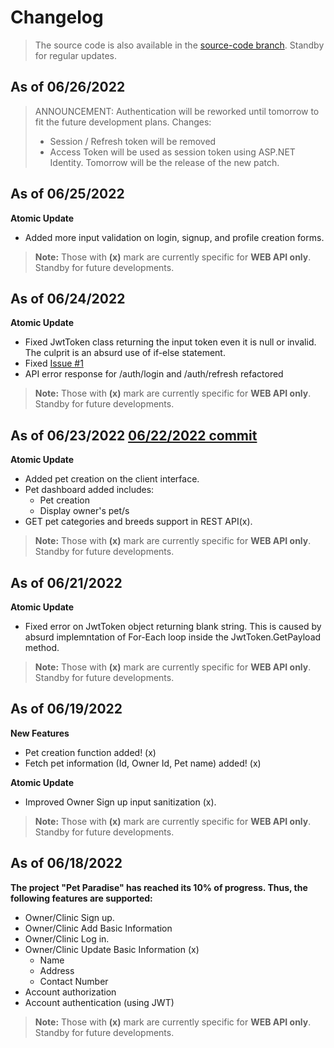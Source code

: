 # Changelog
> The source code is also available in the [source-code branch](https://github.com/Rojoooooooooooo/F2019_Grp1/tree/source-code). Standby for regular updates.

## As of 06/26/2022
> ANNOUNCEMENT: Authentication will be reworked until tomorrow to fit the future development plans.
> Changes:
> - Session / Refresh token will be removed
> - Access Token will be used as session token using ASP.NET Identity.
> Tomorrow will be the release of the new patch.
## As of 06/25/2022

**Atomic Update** 
- Added more input validation on login, signup, and profile creation forms.
 
> **Note:** Those with **(x)** mark are currently specific for **WEB API only**. Standby for future developments.

## As of 06/24/2022

**Atomic Update** 
- Fixed JwtToken class returning the input token even it is null or invalid. The culprit is an absurd use of if-else statement.
- Fixed [Issue #1](https://github.com/Rojoooooooooooo/F2019_Grp1/issues/1#issue-1282520612)
- API error response for /auth/login and /auth/refresh refactored

> **Note:** Those with **(x)** mark are currently specific for **WEB API only**. Standby for future developments.


## As of 06/23/2022 [06/22/2022 commit](https://github.com/Rojoooooooooooo/F2019_Grp1/commit/dc7062b0803759998f7ed34c200d38d6845e4807) 

**Atomic Update** 
- Added pet creation on the client interface.
- Pet dashboard added includes:
   - Pet creation
   - Display owner's pet/s
- GET pet categories and breeds support in REST API(x).

> **Note:** Those with **(x)** mark are currently specific for **WEB API only**. Standby for future developments.

## As of 06/21/2022 

**Atomic Update** 
- Fixed error on JwtToken object returning blank string. This is caused by absurd implemntation of For-Each loop inside the JwtToken.GetPayload method.

> **Note:** Those with **(x)** mark are currently specific for **WEB API only**. Standby for future developments.

## As of 06/19/2022 

**New Features**
- Pet creation function added! (x)
- Fetch pet information (Id, Owner Id, Pet name) added! (x)

**Atomic Update** 
- Improved Owner Sign up input sanitization (x).

> **Note:** Those with **(x)** mark are currently specific for **WEB API only**. Standby for future developments.

## As of 06/18/2022

**The project "Pet Paradise" has reached its 10% of progress. Thus, the following features are supported:**

- Owner/Clinic Sign up.
- Owner/Clinic Add Basic Information
- Owner/Clinic Log in.
- Owner/Clinic Update Basic Information (x)
   - Name
   - Address
   - Contact Number
- Account authorization
- Account authentication (using JWT)

> **Note:** Those with **(x)** mark are currently specific for **WEB API only**. Standby for future developments.
